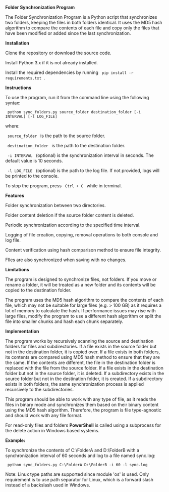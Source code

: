 **Folder Synchronization Program**

The Folder Synchronization Program is a Python script that synchronizes two folders, keeping the files in both folders identical. It uses the MD5 hash algorithm to compare the contents of each file and copy only the files that have been modified or added since the last synchronization.

**Installation**

Clone the repository or download the source code.

Install Python 3.x if it is not already installed.

Install the required dependencies by running <code> pip install -r requirements.txt </code>.

**Instructions**

To use the program, run it from the command line using the following syntax:

<code> python sync_folders.py source_folder destination_folder [-i INTERVAL] [-l LOG_FILE] </code>

where:

<code> source_folder </code> is the path to the source folder.

<code> destination_folder </code> is the path to the destination folder.

<code> -i INTERVAL </code> (optional) is the synchronization interval in seconds. The default value is 10 seconds.

<code> -l LOG_FILE </code> (optional) is the path to the log file. If not provided, logs will be printed to the console.

To stop the program, press <code> Ctrl + C </code> while in terminal.

**Features**

Folder synchronization between two directories.

Folder content deletion if the source folder content is deleted.

Periodic synchronization according to the specified time interval.

Logging of file creation, copying, removal operations to both console and log file.

Content verification using hash comparison method to ensure file integrity.

FIles are also synchronized when saving with no changes.

**Limitations**

The program is designed to synchronize files, not folders. If you move or rename a folder, it will be treated as a new folder and its contents will be copied to the destination folder.

The program uses the MD5 hash algorithm to compare the contents of each file, which may not be suitable for large files (e.g. > 100 GB) as it requires a lot of memory to calculate the hash. If performance issues may rise with large files, modify the program to use a different hash algorithm or split the file into smaller chunks and hash each chunk separately.

**Implementation**

The program works by recursively scanning the source and destination folders for files and subdirectories. If a file exists in the source folder but not in the destination folder, it is copied over. If a file exists in both folders, its contents are compared using MD5 hash method to ensure that they are the same. If the contents are different, the file in the destination folder is replaced with the file from the source folder. If a file exists in the destination folder but not in the source folder, it is deleted. If a subdirectory exists in the source folder but not in the destination folder, it is created. If a subdirectory exists in both folders, the same synchronization process is applied recursively to the subdirectories.

This program should be able to work with any type of file, as it reads the files in binary mode and synchronizes them based on their binary content using the MD5 hash algorithm. Therefore, the program is file type-agnostic and should work with any file format.

For read-only files and folders **PowerShell** is called using a subprocess for the delete action in Windows based systems.

**Example:**

To synchronize the contents of C:\FolderA and D:\FolderB with a synchronization interval of 60 seconds and log to a file named sync.log:

<code> python sync_folders.py C:\FolderA D:\FolderB -i 60 -l sync.log </code>

Note: Linux type paths are supported since module 'os' is used. Only requirement is to use path separator for Linux, which is a forward slash instead of a backslash used in Windows.
